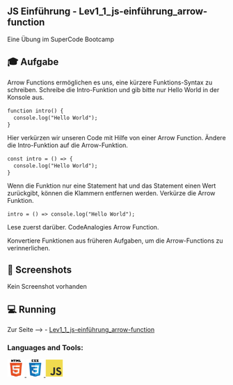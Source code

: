 ## JS Einführung - Lev1_1_js-einführung_arrow-function

Eine Übung im SuperCode Bootcamp

## 🎓 Aufgabe

Arrow Functions ermöglichen es uns, eine kürzere Funktions-Syntax zu schreiben.
Schreibe die Intro-Funktion und gib bitte nur Hello World in der Konsole aus.

```
function intro() {
  console.log("Hello World");
}
```

Hier verkürzen wir unseren Code mit Hilfe von einer Arrow Function.
Ändere die Intro-Funktion auf die Arrow-Funktion.

```
const intro = () => {
  console.log("Hello World");
}
```

Wenn die Funktion nur eine Statement hat und das Statement einen Wert zurückgibt, können die Klammern entfernen werden.
Verkürze die Arrow Funktion.

```
intro = () => console.log("Hello World");
```

Lese zuerst darüber. CodeAnalogies Arrow Function.

Konvertiere Funktionen aus früheren Aufgaben, um die Arrow-Functions zu verinnerlichen.

## 📸 Screenshots

Kein Screenshot vorhanden

## 💻 Running

Zur Seite —> - [Lev1_1_js-einführung_arrow-function](https://mukkez.github.io/Bootcamp/tasks/Day_31/Lev1_1_js-einführung_arrow-function/)

<p align="left">
</p>

<h3 align="left">Languages and Tools:</h3>
<p align="left"> <a href="https://www.w3schools.com/html/" target="_blank" rel="noreferrer"> <img src="https://raw.githubusercontent.com/devicons/devicon/master/icons/html5/html5-original-wordmark.svg" alt="html5" width="40" height="40"/> </a>
<a href="https://www.w3schools.com/css/" target="_blank" rel="noreferrer"> <img src="https://raw.githubusercontent.com/devicons/devicon/master/icons/css3/css3-original-wordmark.svg" alt="css3" width="40" height="40"/> </a> 
<a href="https://www.w3schools.com/css/" target="_blank" rel="noreferrer"> <img src="https://raw.githubusercontent.com/devicons/devicon/master/icons/javascript/javascript-original.svg" alt="css3" width="40" height="40"/> </a> </p>

